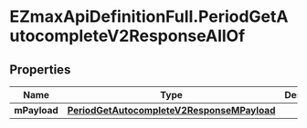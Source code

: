 # EZmaxApiDefinitionFull.PeriodGetAutocompleteV2ResponseAllOf

## Properties

Name | Type | Description | Notes
------------ | ------------- | ------------- | -------------
**mPayload** | [**PeriodGetAutocompleteV2ResponseMPayload**](PeriodGetAutocompleteV2ResponseMPayload.md) |  | 


